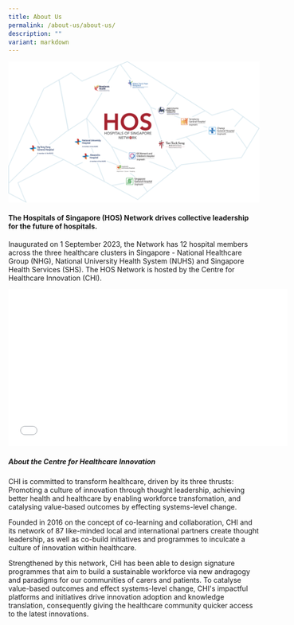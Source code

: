 ```yaml
---
title: About Us
permalink: /about-us/about-us/
description: ""
variant: markdown
---
```

![](/images/MicrosoftTeams_image__9_.png)

#### The Hospitals of Singapore (HOS) Network drives collective leadership for the future of hospitals. 

Inaugurated on 1 September 2023, the Network has 12 hospital members across the three healthcare clusters in Singapore - National Healthcare Group (NHG), National University Health System (NUHS) and Singapore Health Services (SHS). The HOS Network is hosted by the Centre for Healthcare Innovation (CHI). 

<div class="bp-youtube">
<iframe allowfullscreen="" allow="accelerometer; autoplay; clipboard-write; encrypted-media; gyroscope; picture-in-picture; web-share" frameborder="0" title="YouTube video player" src="[https://www.youtube.com/embed/pxVvtcuh\_bc?si=RiVZr5yIjj3FpdIs](https://www.youtube.com/embed/pxVvtcuh_bc?si=RiVZr5yIjj3FpdIs" height="315" width="560"></iframe>
</div>

##### About the Centre for Healthcare Innovation

CHI is committed to transform healthcare, driven by its three thrusts: Promoting a culture of innovation through thought leadership, achieving better health and healthcare by enabling workforce transfomation, and catalysing value-based outcomes by effecting systems-level change.

Founded in 2016 on the concept of co-learning and collaboration, CHI and its network of 87 like-minded local and international partners create thought leadership, as well as co-build initiatives and programmes to inculcate a culture of innovation within healthcare.

Strengthened by this network, CHI has been able to design signature programmes that aim to build a sustainable workforce via new andragogy and paradigms for our communities of carers and patients. To catalyse value-based outcomes and effect systems-level change, CHI's impactful platforms and initiatives drive innovation adoption and knowledge translation, consequently giving the healthcare community quicker access to the latest innovations.